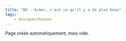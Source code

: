 ```yaml
---
title: "BO - Aimer, c'est ce qu'il y a de plus beau"
tags:
    - musique/chanson
---
```


Page créée automatiquement, mais vide.
